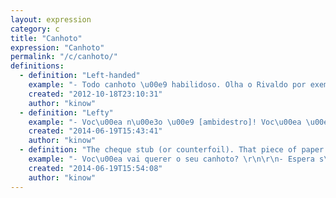 ```yaml
---
layout: expression
category: c
title: "Canhoto"
expression: "Canhoto"
permalink: "/c/canhoto/"
definitions:
  - definition: "Left-handed"
    example: "- Todo canhoto \u00e9 habilidoso. Olha o Rivaldo por exemplo..."
    created: "2012-10-18T23:10:31"
    author: "kinow"
  - definition: "Lefty"
    example: "- Voc\u00ea n\u00e3o \u00e9 [ambidestro]! Voc\u00ea \u00e9 canhoto!"
    created: "2014-06-19T15:43:41"
    author: "kinow"
  - definition: "The cheque stub (or counterfoil). That piece of paper left in a cheque book after a page has been taken out. Can also be the receipt or ticket used for record of transactions."
    example: "- Voc\u00ea vai querer o seu canhoto? \r\n\r\n- Espera s\u00f3 um pouco que vou escrever o valor no canhoto pra n\u00e3o esquecer quanto gastei."
    created: "2014-06-19T15:54:08"
    author: "kinow"
---
```

